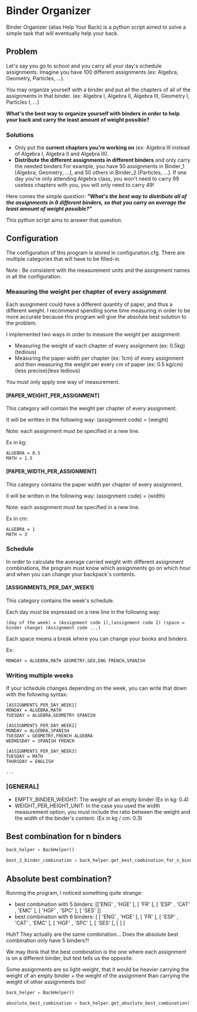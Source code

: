 # Binder Organizer
Binder Organizer (alias Help Your Back) is a python script aimed to solve a simple task that will eventually help your back.

## Problem
Let's say you go to school and you carry all your day's schedule assignments. Imagine you have 100 different assignments (ex: Algebra, Geometry, Particles, ...).

You may organize yourself with a binder and put all the chapters of all of the assignments in that binder. (ex: Algebra I, Algebra II, Algebra III, Geometry I, Particles I, ...)

**What's the best way to organize yourself with binders in order to help your back and carry the least amount of weight possible?**

### Solutions
- Only put the **current chapters you're working on** (ex: Algebra III instead of Algebra I, Algebra II and Algebra III). 
- **Distribute the different assignments in different binders** and only carry the needed binders For example, you have 50 assignments in Binder_1 [Algebra, Geometry, ...], and 50 others in Binder_2 [Particles, ...]. If one day you're only attending Algebra class, you won't need to carry 99 useless chapters with you, you will only need to carry 49!

Here comes the simple question: _**"What's the best way to distribute all of the assignments in ß different binders, so that you carry on average the least amount of weight possible?"**_

This python script aims to answer that question.

## Configuration

The configuration of this program is stored in configuration.cfg. There are multiple categories that will have to be filled-in.

Note : Be consistent with the measurement units and the assignment names in all the configuration.

### Measuring the weight per chapter of every assignment
Each assignment could have a different quantity of paper, and thus a different weight. I recommend spending some time measuring in order to be more accurate because this program will give the absolute best solution to the problem.

I implemented two ways in order to measure the weight per assignment:

- Measuring the weight of each chapter of every assignment (ex: 0.5kg) (tedious)
- Measuring the paper width per chapter (ex: 1cm) of every assignment and then measuring the weight per every cm of paper (ex: 0.5 kg/cm)(less precise)(less tedious)

You must only apply one way of measurement.

#### [PAPER_WEIGHT_PER_ASSIGNMENT]
This category will contain the weight per chapter of every assignment.

It will be written in the following way:
(assignment code) = (weight)

Note: each assignment must be specified in a new line.

Ex in kg:
```
ALGEBRA = 0.5
MATH = 1.5
```

#### [PAPER_WIDTH_PER_ASSIGNMENT]
This category contains the paper width per chapter of every assignment.

Il will be written in the following way:
(assignment code) = (width)

Note: each assignment must be specified in a new line.

Ex in cm:
```
ALGEBRA = 1
MATH = 3
```

### Schedule
In order to calculate the average carried weight with different assignment combinations, the program must know which assignments go on which hour and when you can change your backpack's contents.
 
#### [ASSIGNMENTS_PER_DAY_WEEK1]
This category contains the week's schedule.

Each day must be expressed on a new line in the following way:
```
(day of the week) = (Assignment code 1),(assignment code 2) (space = binder change) (Assignment code ...)
```

Each space means a break where you can change your books and binders.

Ex:
```
MONDAY = ALGEBRA,MATH GEOMETRY,GEO,ENG FRENCH,SPANISH
```

### Writing multiple weeks
If your schedule changes depending on the week, you can write that down with the following syntax:

```
[ASSIGNMENTS_PER_DAY_WEEK1]
MONDAY = ALGEBRA,MATH
TUESDAY = ALGEBRA,GEOMETRY SPANISH

[ASSIGNMENTS_PER_DAY_WEEK2]
MONDAY = ALGEBRA,SPANISH
TUESDAY = GEOMETRY,FRENCH ALGEBRA
WEDNESDAY = SPANISH FRENCH

[ASSIGNMENTS_PER_DAY_WEEK3]
TUESDAY = MATH
THURSDAY = ENGLISH

...
```

### [GENERAL]
- EMPTY_BINDER_WEIGHT: The weight of an empty binder (Ex in kg: 0.4)
- WEIGHT_PER_HEIGHT_UNIT: In the case you used the width measurement option, you must include the ratio between the weight and the width of the binder's content. (Ex in kg / cm: 0.3)

## Best combination for n binders
```python
back_helper = BackHelper()

best_2_binder_combination = back_helper.get_best_combination_for_n_binders(2)
```


## Absolute best combination?
Running the program, I noticed something quite strange:
- best combination with 5 binders: [['ENG' , 'HGE' ], [ 'FR' ], [ 'ESP' , 'CAT' , 'EMC' ], [ 'HGF' , 'SPC' ], [ 'SES' ]]
- best combination with 6 binders: [ [ 'ENG' , 'HGE' ], [ 'FR' ], [ 'ESP' , 'CAT' , 'EMC' ], [ 'HGF' , 'SPC' ], [ 'SES' ], [ ] ]

Huh? They actually are the same combination... Does the absolute best combination only have 5 binders?!

We may think that the best combination is the one where each assignment is on a different binder, but test tells us the opposite.

Some assignments are so light-weight, that it would be heavier carrying the weight of an empty binder + the weight of the assignment than carrying the weight of other assignments too!

```python
back_helper = BackHelper()

absolute_best_combination = back_helper.get_absolute_best_combination()
```